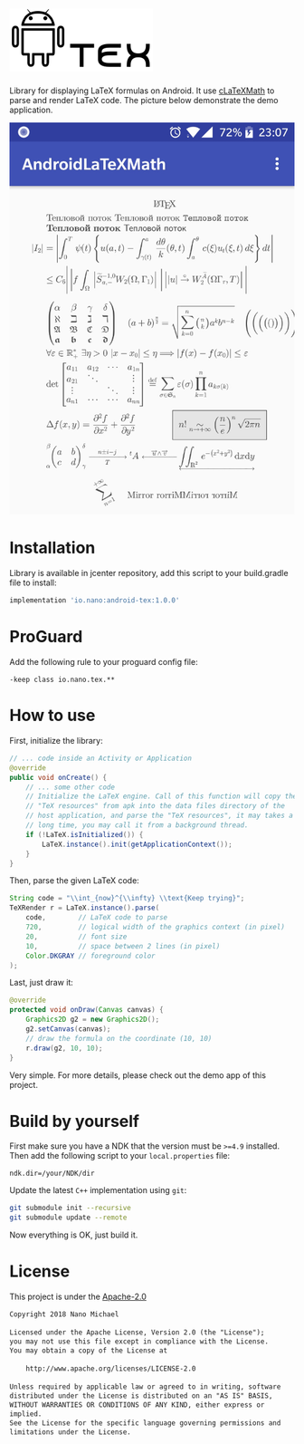 # ![logo](readme/logo.svg)

Library for displaying LaTeX formulas on Android. It use [cLaTeXMath](https://github.com/NanoMichael/cLaTeXMath) to parse and render LaTeX code. The picture below demonstrate the demo application.

![demo](readme/example.jpg)

# Installation

Library is available in jcenter repository, add this script to your build.gradle file to install:

```gradle
implementation 'io.nano:android-tex:1.0.0'
```

# ProGuard

Add the following rule to your proguard config file:

```
-keep class io.nano.tex.**
```

# How to use

First, initialize the library:

```java
// ... code inside an Activity or Application
@override
public void onCreate() {
    // ... some other code
    // Initialize the LaTeX engine. Call of this function will copy the 
    // "TeX resources" from apk into the data files directory of the
    // host application, and parse the "TeX resources", it may takes a
    // long time, you may call it from a background thread.
    if (!LaTeX.isInitialized()) {
        LaTeX.instance().init(getApplicationContext());
    }
}
```

Then, parse the given LaTeX code:

```java
String code = "\\int_{now}^{\\infty} \\text{Keep trying}";
TeXRender r = LaTeX.instance().parse(
    code,        // LaTeX code to parse
    720,         // logical width of the graphics context (in pixel)
    20,          // font size
    10,          // space between 2 lines (in pixel)
    Color.DKGRAY // foreground color
);
```

Last, just draw it:

```java
@override
protected void onDraw(Canvas canvas) {
    Graphics2D g2 = new Graphics2D();
    g2.setCanvas(canvas);
    // draw the formula on the coordinate (10, 10)
    r.draw(g2, 10, 10);
}
```

Very simple. For more details, please check out the demo app of this project.

# Build by yourself

First make sure you have a NDK that the version must be `>=4.9` installed. Then add the following script to your `local.properties` file:

```
ndk.dir=/your/NDK/dir
```

Update the latest `C++` implementation using `git`:

```sh
git submodule init --recursive
git submodule update --remote
```

Now everything is OK, just build it.

# License

This project is under the [Apache-2.0](http://www.apache.org/licenses/LICENSE-2.0)

```
Copyright 2018 Nano Michael

Licensed under the Apache License, Version 2.0 (the "License");
you may not use this file except in compliance with the License.
You may obtain a copy of the License at

    http://www.apache.org/licenses/LICENSE-2.0

Unless required by applicable law or agreed to in writing, software
distributed under the License is distributed on an "AS IS" BASIS,
WITHOUT WARRANTIES OR CONDITIONS OF ANY KIND, either express or implied.
See the License for the specific language governing permissions and
limitations under the License.
```

